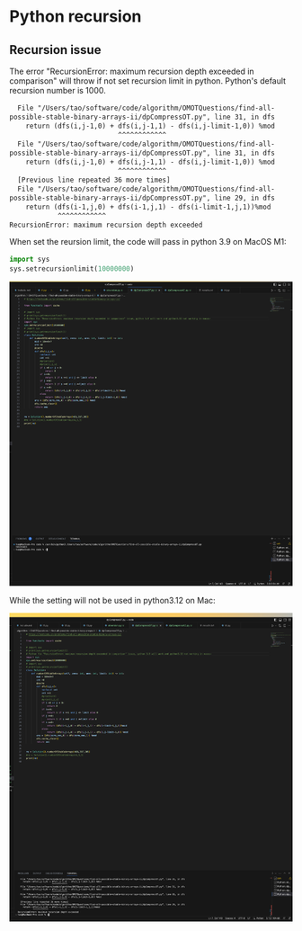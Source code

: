 # Python recursion

##  Recursion issue

The error "RecursionError: maximum recursion depth exceeded in comparison" will throw if not set recursion limit in python. Python's default
recursion number is 1000.


```
  File "/Users/tao/software/code/algorithm/OMOTQuestions/find-all-possible-stable-binary-arrays-ii/dpCompressOT.py", line 31, in dfs
    return (dfs(i,j-1,0) + dfs(i,j-1,1) - dfs(i,j-limit-1,0)) %mod 
                           ^^^^^^^^^^^^
  File "/Users/tao/software/code/algorithm/OMOTQuestions/find-all-possible-stable-binary-arrays-ii/dpCompressOT.py", line 31, in dfs
    return (dfs(i,j-1,0) + dfs(i,j-1,1) - dfs(i,j-limit-1,0)) %mod 
                           ^^^^^^^^^^^^
  [Previous line repeated 36 more times]
  File "/Users/tao/software/code/algorithm/OMOTQuestions/find-all-possible-stable-binary-arrays-ii/dpCompressOT.py", line 29, in dfs
    return (dfs(i-1,j,0) + dfs(i-1,j,1) - dfs(i-limit-1,j,1))%mod 
            ^^^^^^^^^^^^
RecursionError: maximum recursion depth exceeded
```


When set the reursion limit, the code will pass in python 3.9 on MacOS M1:

``` python
import sys
sys.setrecursionlimit(10000000)
```

![Python 3.9](pic/py3.9.png)

While the setting will not be used in python3.12 on Mac:

![Python 3.12](pic/py3.12.png)